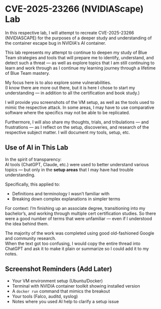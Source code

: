 # CVE-2025-23266 (NVIDIAScape) Lab

In this respective lab, I will attempt to recreate CVE-2025-23266 (NVIDIASCAPE) for the purposes of a deeper study and understanding of the container escape bug in NVIDIA's AI container.

This lab represents my attempt to continue to deepen my study of Blue Team strategies and tools that will prepare me to identify, understand, and detect such a threat — as well as explore topics that I am still continuing to learn and work through as I continue my learning journey through a lifetime of Blue Team mastery.

My focus here is to also explore some vulnerabilities.  
(I know there are more out there, but it is here I chose to start my understanding — in addition to all the certification and book study.)

I will provide you screenshots of the VM setup, as well as the tools used to mimic the respective attack. In some areas, I may have to use comparative software where the specifics may not be able to be replicated.

Furthermore, I will also share my thoughts, trials, and tribulations — and frustrations — as I reflect on the setup, discoveries, and research of the respective subject matter. I will document my tools, setup, etc.



## Use of AI in This Lab

In the spirit of transparency:  
AI tools (ChatGPT, Claude, etc.) were used to better understand various topics — but only in the **setup areas** that I may have had trouble understanding.

Specifically, this applied to:
- Definitions and terminology I wasn’t familiar with
- Breaking down complex explanations in simpler terms

For context: I’m finishing up an associate degree, transitioning into my bachelor’s, and working through multiple cert certification studies. So there were a good number of terms that were unfamiliar — even if I understood the idea behind them.

The majority of the work was completed using good old-fashioned Google and community research.  
When the text got too confusing, I would copy the entire thread into ChatGPT and ask it to make it plain or summarize so I could add it to my notes.



## Screenshot Reminders (Add Later)

- Your VM environment setup (Ubuntu/Docker)
- Terminal with NVIDIA container toolkit showing installed version
- A `docker run` command that mimics the breakout
- Your tools (Falco, auditd, syslog)
- Notes where you used AI help to clarify a setup issue


